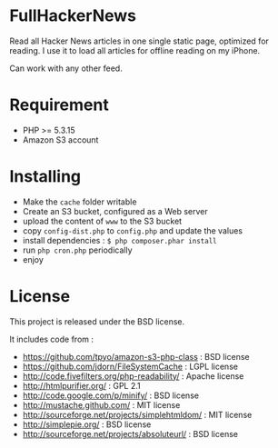 # FullHackerNews

Read all Hacker News articles in one single static page, optimized for reading.
I use it to load all articles for offline reading on my iPhone.

Can work with any other feed.

# Requirement
* PHP >= 5.3.15
* Amazon S3 account

# Installing

* Make the `cache` folder writable
* Create an S3 bucket, configured as a Web server
* upload the content of `www` to the S3 bucket
* copy `config-dist.php` to `config.php` and update the values
* install dependencies : `$ php composer.phar install`
* run `php cron.php` periodically
* enjoy

# License

This project is released under the BSD license.

It includes code from :

* https://github.com/tpyo/amazon-s3-php-class : BSD license
* https://github.com/jdorn/FileSystemCache : LGPL license
* http://code.fivefilters.org/php-readability/ : Apache license
* http://htmlpurifier.org/ : GPL 2.1
* http://code.google.com/p/minify/ : BSD license
* http://mustache.github.com/ : MIT license
* http://sourceforge.net/projects/simplehtmldom/ : MIT license
* http://simplepie.org/ : BSD license
* http://sourceforge.net/projects/absoluteurl/ : BSD license
